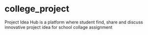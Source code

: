 # college_project
 Project Idea Hub is a platform where student find, share and discuss innovative project idea for school collage assignment
